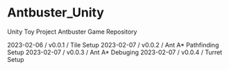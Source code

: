 # Antbuster_Unity
Unity Toy Project Antbuster Game Repository

2023-02-06 / v0.0.1 / Tile Setup
2023-02-07 / v0.0.2 / Ant A* Pathfinding Setup
2023-02-07 / v0.0.3 / Ant A* Debuging
2023-02-07 / v0.0.4 / Turret Setup
